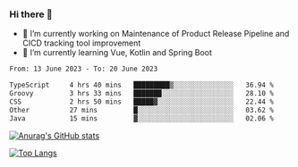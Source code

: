 ### Hi there 👋

- 🔭 I’m currently working on Maintenance of Product Release Pipeline and CICD tracking tool improvement
- 🌱 I’m currently learning Vue, Kotlin and Spring Boot

<!--START_SECTION:waka-->

```txt
From: 13 June 2023 - To: 20 June 2023

TypeScript     4 hrs 40 mins   █████████▒░░░░░░░░░░░░░░░   36.94 %
Groovy         3 hrs 33 mins   ███████░░░░░░░░░░░░░░░░░░   28.10 %
CSS            2 hrs 50 mins   █████▓░░░░░░░░░░░░░░░░░░░   22.44 %
Other          27 mins         █░░░░░░░░░░░░░░░░░░░░░░░░   03.62 %
Java           15 mins         ▓░░░░░░░░░░░░░░░░░░░░░░░░   02.06 %
```

<!--END_SECTION:waka-->

[![Anurag's GitHub stats](https://github-readme-stats.vercel.app/api?username=yunhao981&show_icons=true&theme=solarized-dark)](https://github.com/anuraghazra/github-readme-stats)

[![Top Langs](https://github-readme-stats.vercel.app/api/top-langs/?username=yunhao981&theme=solarized-dark&layout=compact)](https://github.com/anuraghazra/github-readme-stats)

<!--
**yunhao981/yunhao981** is a ✨ _special_ ✨ repository because its `README.md` (this file) appears on your GitHub profile.

Here are some ideas to get you started:

- 🔭 I’m currently working on Maintenance of Release Pipeline and CICD tracking tool improvement
- 🌱 I’m currently learning Vue, Kotlin and Spring Boot
- 👯 I’m looking to collaborate on ...
- 🤔 I’m looking for help with ...
- 💬 Ask me about ...
- 📫 How to reach me: ...
- 😄 Pronouns: ...
- ⚡ Fun fact: ...
-->


